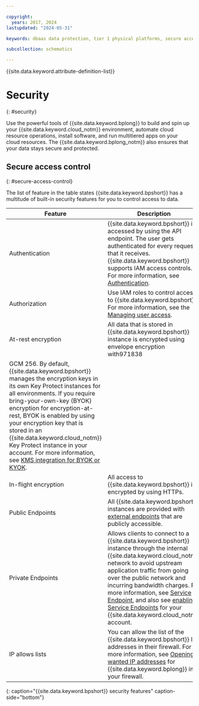 ```yaml
---

copyright:
  years: 2017, 2024
lastupdated: "2024-05-31"

keywords: dbaas data protection, tier 1 physical platforms, secure access control, data loss, corruption, byok, encryption, protection 

subcollection: schematics

---
```


{{site.data.keyword.attribute-definition-list}}

# Security
{: #security}

Use the powerful tools of {{site.data.keyword.bplong}} to build and spin up your {{site.data.keyword.cloud_notm}} environment, automate cloud resource operations, install software, and run multitiered apps on your cloud resources. The {{site.data.keyword.bplong_notm}} also ensures that your data stays secure and protected.

## Secure access control
{: #secure-access-control}

The list of feature in the table states {{site.data.keyword.bpshort}} has a multitude of built-in security features for you to control access to data.

|Feature | Description|
| ---- | -----|
|Authentication | {{site.data.keyword.bpshort}} is accessed by using the API endpoint. The user gets authenticated for every request that it receives. {{site.data.keyword.bpshort}} supports IAM access controls. For more information, see [Authentication](/apidocs/schematics/schematics#authentication).|
|Authorization | Use IAM roles to control access to {{site.data.keyword.bpshort}}. For more information, see the [Managing user access](/docs/schematics?topic=schematics-access).|
|At-rest encryption | All data that is stored in {{site.data.keyword.bpshort}} instance is encrypted using envelope encryption with971838
 GCM 256. By default, {{site.data.keyword.bpshort}} manages the encryption keys in its own Key Protect instances for all environments. If you require bring-your-own-key (BYOK) encryption for encryption-at-rest, BYOK is enabled by using your encryption key that is stored in an {{site.data.keyword.cloud_notm}} Key Protect instance in your account. For more information, see [KMS integration for BYOK or KYOK](/docs/schematics?topic=schematics-kms-integration#key-mgt-ui).|
|In-flight encryption | All access to {{site.data.keyword.bpshort}} is encrypted by using HTTPs.
|Public Endpoints | All {{site.data.keyword.bpshort}} instances are provided with [external endpoints](/docs/schematics?topic=schematics-secure-data#pi-location) that are publicly accessible. |
|Private Endpoints | Allows clients to connect to a {{site.data.keyword.bpshort}} instance through the internal {{site.data.keyword.cloud_notm}} network to avoid upstream application traffic from going over the public network and incurring bandwidth charges. For more information, see [Service Endpoint](/docs/schematics?topic=schematics-private-endpoints), and also see [enabling Service Endpoints](/docs/schematics?topic=schematics-secure-data#pi-location) for your {{site.data.keyword.cloud_notm}} account. |
|IP allows lists | You can allow the list of the {{site.data.keyword.bpshort}} IP addresses in their firewall. For more information, see [Opening wanted IP addresses](/docs/schematics?topic=schematics-allowed-ipaddresses) for {{site.data.keyword.bplong}} in your firewall.|
{: caption="{{site.data.keyword.bpshort}} security features" caption-side="bottom"}
